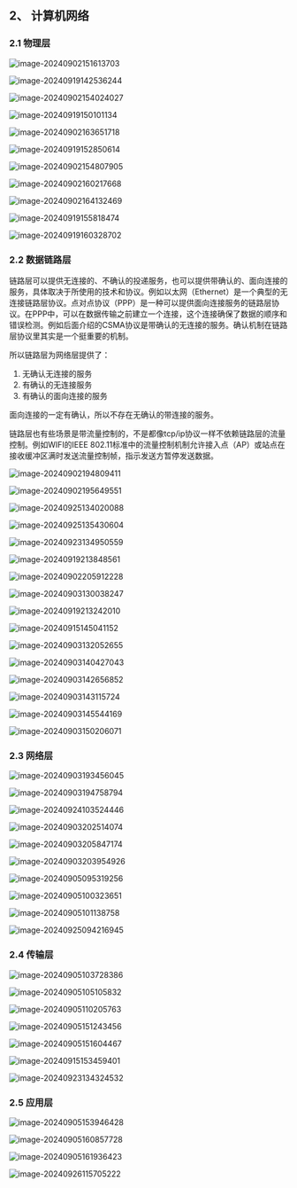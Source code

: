 

## 2、 计算机网络

### 2.1 物理层

![image-20240902151613703](img/image-20240902151613703.png)

![image-20240919142536244](img/image-20240919142536244.png)

![image-20240902154024027](img/image-20240902154024027.png)





![image-20240919150101134](img/image-20240919150101134.png)





![image-20240902163651718](img/image-20240902163651718.png)



![image-20240919152850614](img/image-20240919152850614.png)

![image-20240902154807905](img/image-20240902154807905.png)

![image-20240902160217668](img/image-20240902160217668.png)

![image-20240902164132469](img/image-20240902164132469.png)

![image-20240919155818474](img/image-20240919155818474.png)

![image-20240919160328702](img/image-20240919160328702.png)

### 2.2 数据链路层

链路层可以提供无连接的、不确认的投递服务，也可以提供带确认的、面向连接的服务，具体取决于所使用的技术和协议。例如以太网（Ethernet）是一个典型的无连接链路层协议。点对点协议（PPP）是一种可以提供面向连接服务的链路层协议。在PPP中，可以在数据传输之前建立一个连接，这个连接确保了数据的顺序和错误检测。例如后面介绍的CSMA协议是带确认的无连接的服务。确认机制在链路层协议里其实是一个挺重要的机制。

所以链路层为网络层提供了：

1. 无确认无连接的服务
2. 有确认的无连接服务
3. 有确认的面向连接的服务

面向连接的一定有确认，所以不存在无确认的带连接的服务。



链路层也有些场景是带流量控制的，不是都像tcp/ip协议一样不依赖链路层的流量控制。例如WIFI的IEEE 802.11标准中的流量控制机制允许接入点（AP）或站点在接收缓冲区满时发送流量控制帧，指示发送方暂停发送数据。



![image-20240902194809411](img/image-20240902194809411.png)

![image-20240902195649551](img/image-20240902195649551.png)

![image-20240925134020088](img/image-20240925134020088.png)

![image-20240925135430604](img/image-20240925135430604.png)





![image-20240923134950559](img/image-20240923134950559.png)

![image-20240919213848561](img/image-20240919213848561.png)

![image-20240902205912228](img/image-20240902205912228.png)



![image-20240903130038247](img/image-20240903130038247.png)

![image-20240919213242010](img/image-20240919213242010.png)

![image-20240915145041152](img/image-20240915145041152.png)

![image-20240903132052655](img/image-20240903132052655.png)

![image-20240903140427043](img/image-20240903140427043.png)

![image-20240903142656852](img/image-20240903142656852.png)

![image-20240903143115724](img/image-20240903143115724.png)

![image-20240903145544169](img/image-20240903145544169.png)

![image-20240903150206071](img/image-20240903150206071.png)

### 2.3 网络层

![image-20240903193456045](img/image-20240903193456045.png)

![image-20240903194758794](img/image-20240903194758794.png)



![image-20240924103524446](img/image-20240924103524446.png)



![image-20240903202514074](img/image-20240903202514074.png)

![image-20240903205847174](img/image-20240903205847174.png)

![image-20240903203954926](img/image-20240903203954926.png)

![image-20240905095319256](img/image-20240905095319256.png)

![image-20240905100323651](img/image-20240905100323651.png)

![image-20240905101138758](img/image-20240905101138758.png)



![image-20240925094216945](img/image-20240925094216945.png)

### 2.4 传输层

![image-20240905103728386](img/image-20240905103728386.png)

![image-20240905105105832](img/image-20240905105105832.png)

![image-20240905110205763](img/image-20240905110205763.png)

![image-20240905151243456](img/image-20240905151243456.png)

![image-20240905151604467](img/image-20240905151604467.png)



![image-20240915153459401](img/image-20240915153459401.png)

![image-20240923134324532](img/image-20240923134324532.png)

### 2.5 应用层

![image-20240905153946428](img/image-20240905153946428.png)

![image-20240905160857728](img/image-20240905160857728.png)

![image-20240905161936423](img/image-20240905161936423.png)

![image-20240926115705222](img/image-20240926115705222.png)